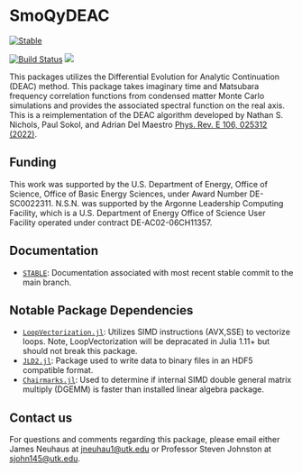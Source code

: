 # SmoQyDEAC

[![Stable](https://img.shields.io/badge/docs-stable-blue.svg)](https://SmoQySuite.github.io/SmoQyDEAC.jl/stable/) 

[![Build Status](https://github.com/SmoQySuite/SmoQyDEAC.jl/actions/workflows/CI.yml/badge.svg?branch=main)](https://github.com/SmoQySuite/SmoQyDEAC.jl/actions/workflows/CI.yml?query=branch%3Amain)
![](https://img.shields.io/badge/Lifecycle-Maturing-007EC6g)
<!--[![Dev](https://img.shields.io/badge/docs-dev-blue.svg)](https://SmoQySuite.github.io/SmoQyDEAC.jl/dev/)-->
This packages utilizes the Differential Evolution for Analytic Continuation (DEAC) method. This package takes imaginary time and Matsubara frequency correlation functions from condensed matter Monte Carlo simulations and provides the associated spectral function on the real axis. This is a reimplementation of the DEAC algorithm developed by Nathan S. Nichols, Paul Sokol, and Adrian Del Maestro [Phys. Rev. E 106, 025312 (2022)](https://journals.aps.org/pre/abstract/10.1103/PhysRevE.106.025312).

## Funding

This work was supported by the U.S. Department of Energy, Office of Science, Office of Basic Energy Sciences, under Award Number DE-SC0022311. N.S.N. was supported by the Argonne Leadership Computing Facility, which is a U.S. Department of Energy Office of Science User Facility operated under contract DE-AC02-06CH11357. 

## Documentation

- [`STABLE`](https://SmoQySuite.github.io/SmoQyDEAC.jl/stable/): Documentation associated with most recent stable commit to the main branch.
<!-- - [`DEV`](https://SmoQySuite.github.io/SmoQyDEAC.jl/dev/): Documentation associated with most recent commit to the main branch. -->

## Notable Package Dependencies

- [`LoopVectorization.jl`](https://github.com/JuliaSIMD/LoopVectorization.jl): Utilizes SIMD instructions (AVX,SSE) to vectorize loops. Note, LoopVectorization will be depracated in Julia 1.11+ but should not break this package.
- [`JLD2.jl`](https://github.com/JuliaIO/JLD2.jl): Package used to write data to binary files in an HDF5 compatible format. 
- [`Chairmarks.jl`](https://github.com/LilithHafner/Chairmarks.jl): Used to determine if internal SIMD double general matrix multiply (DGEMM) is faster than installed linear algebra package.



## Contact us

For questions and comments regarding this package, please email either James Neuhaus at [jneuhau1@utk.edu](mailto:jneuhau1@utk.edu) or Professor Steven Johnston at [sjohn145@utk.edu](mailto:sjohn145@utk.edu).
